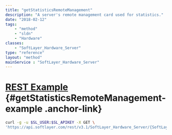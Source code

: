 ```yaml
---
title: "getStatisticsRemoteManagement"
description: "A server's remote management card used for statistics."
date: "2018-02-12"
tags:
    - "method"
    - "sldn"
    - "Hardware"
classes:
    - "SoftLayer_Hardware_Server"
type: "reference"
layout: "method"
mainService : "SoftLayer_Hardware_Server"
---
```


# [REST Example](#getStatisticsRemoteManagement-example) <a href="/article/rest/"><i class="fas fa-question"></i></a> {#getStatisticsRemoteManagement-example .anchor-link} 
```bash
curl -g -u $SL_USER:$SL_APIKEY -X GET \
'https://api.softlayer.com/rest/v3.1/SoftLayer_Hardware_Server/{SoftLayer_Hardware_ServerID}/getStatisticsRemoteManagement'
```
